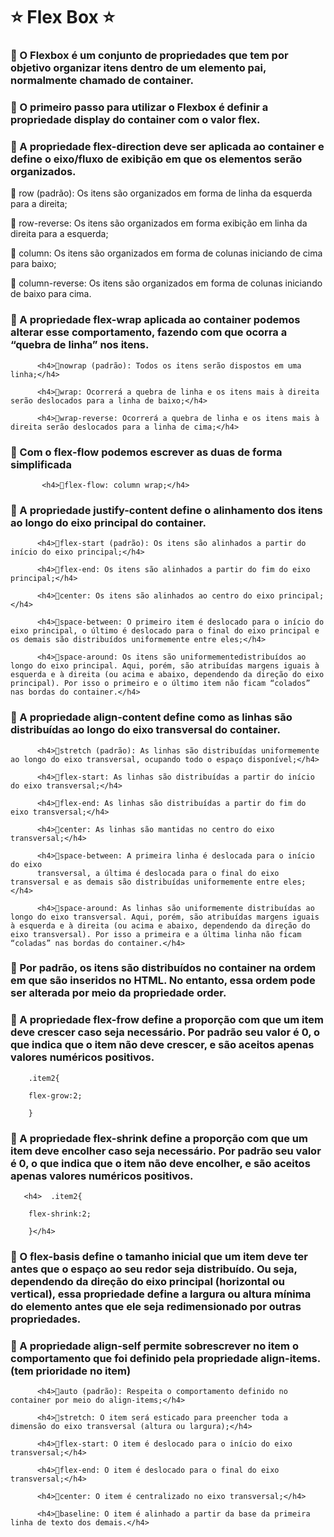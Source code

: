 <h1>⭐️ Flex Box ⭐️</h1>

<h3>🔺 O Flexbox é um conjunto de propriedades que tem por objetivo organizar itens dentro de um elemento pai, normalmente chamado de container.</h3>

<h3>🔺 O primeiro passo para utilizar o Flexbox é definir a propriedade display do container com o valor flex.</h3>

<h3>🔺 A propriedade flex-direction deve ser aplicada ao container e define o eixo/fluxo de exibição em que os elementos serão organizados.</h3>


<p>
🔸 row (padrão): Os itens são organizados em forma de linha da esquerda para a direita;
        

🔸 row-reverse: Os itens são organizados em forma exibição em linha da direita para a esquerda;
        

🔸 column: Os itens são organizados em forma de colunas iniciando de cima para baixo;
        

🔸 column-reverse: Os itens são organizados em forma de colunas iniciando de baixo para cima.
</p>
        



<h3>🔺 A propriedade flex-wrap aplicada ao container podemos alterar esse comportamento, fazendo com que ocorra a “quebra de linha” nos itens.</h3>
 
          <h4>🔸nowrap (padrão): Todos os itens serão dispostos em uma linha;</h4>

          <h4>🔸wrap: Ocorrerá a quebra de linha e os itens mais à direita serão deslocados para a linha de baixo;</h4>

          <h4>🔸wrap-reverse: Ocorrerá a quebra de linha e os itens mais à direita serão deslocados para a linha de cima;</h4>

<h3>🔺 Com o flex-flow podemos escrever as duas de forma simplificada</h3>

           <h4>🔸flex-flow: column wrap;</h4>

<h3>🔺 A propriedade justify-content define o alinhamento dos itens ao longo do eixo principal do container.</h3>

          <h4>🔸flex-start (padrão): Os itens são alinhados a partir do início do eixo principal;</h4>
          
          <h4>🔸flex-end: Os itens são alinhados a partir do fim do eixo principal;</h4>

          <h4>🔸center: Os itens são alinhados ao centro do eixo principal;</h4>
          
          <h4>🔸space-between: O primeiro item é deslocado para o início do eixo principal, o último é deslocado para o final do eixo principal e os demais são distribuídos uniformemente entre eles;</h4>

          <h4>🔸space-around: Os itens são uniformementedistribuídos ao longo do eixo principal. Aqui, porém, são atribuídas margens iguais à esquerda e à direita (ou acima e abaixo, dependendo da direção do eixo principal). Por isso o primeiro e o último item não ficam “colados” nas bordas do container.</h4>

<h3>🔺 A propriedade align-content define como as linhas são distribuídas ao longo do eixo transversal do container. </h3>

          <h4>🔸stretch (padrão): As linhas são distribuídas uniformemente ao longo do eixo transversal, ocupando todo o espaço disponível;</h4>
          
          <h4>🔸flex-start: As linhas são distribuídas a partir do início do eixo transversal;</h4>

          <h4>🔸flex-end: As linhas são distribuídas a partir do fim do eixo transversal;</h4>
          
          <h4>🔸center: As linhas são mantidas no centro do eixo transversal;</h4>
         
          <h4>🔸space-between: A primeira linha é deslocada para o início do eixo 
          transversal, a última é deslocada para o final do eixo transversal e as demais são distribuídas uniformemente entre eles;</h4>
          
          <h4>🔸space-around: As linhas são uniformemente distribuídas ao longo do eixo transversal. Aqui, porém, são atribuídas margens iguais à esquerda e à direita (ou acima e abaixo, dependendo da direção do eixo transversal). Por isso a primeira e a última linha não ficam “coladas” nas bordas do container.</h4>

<h3>🔺 Por padrão, os itens são distribuídos no container na ordem em que são inseridos no HTML. No entanto, essa ordem pode ser alterada por meio da propriedade order.</h3>

<h3>🔺 A propriedade flex-frow define a proporção com que um item deve crescer caso seja necessário. Por padrão seu valor é 0, o que indica que o item não deve crescer, e são aceitos apenas valores numéricos positivos.</h3>
 
        .item2{

        flex-grow:2;

        }

<h3>🔺 A propriedade flex-shrink define a proporção com que um item deve encolher caso seja necessário. Por padrão seu valor é 0, o que indica que o item não deve encolher, e são aceitos apenas valores numéricos positivos.</h3>

       <h4>  .item2{

        flex-shrink:2;

        }</h4>


<h3>🔺 O flex-basis define o tamanho inicial que um item deve ter antes que o espaço ao seu redor seja distribuído. Ou seja, dependendo da direção do eixo principal (horizontal ou vertical), essa propriedade define a largura ou altura mínima do elemento antes que ele seja redimensionado por outras propriedades.</h3>

<h3>🔺  A propriedade align-self permite sobrescrever no item o comportamento que foi definido pela propriedade align-items.(tem prioridade no item)</h3>

          <h4>🔸auto (padrão): Respeita o comportamento definido no container por meio do align-items;</h4>
        
          <h4>🔸stretch: O item será esticado para preencher toda a dimensão do eixo transversal (altura ou largura);</h4>

          <h4>🔸flex-start: O item é deslocado para o início do eixo transversal;</h4>
        
          <h4>🔸flex-end: O item é deslocado para o final do eixo transversal;</h4>
          
          <h4>🔸center: O item é centralizado no eixo transversal;</h4>

          <h4>🔸baseline: O item é alinhado a partir da base da primeira linha de texto dos demais.</h4>





